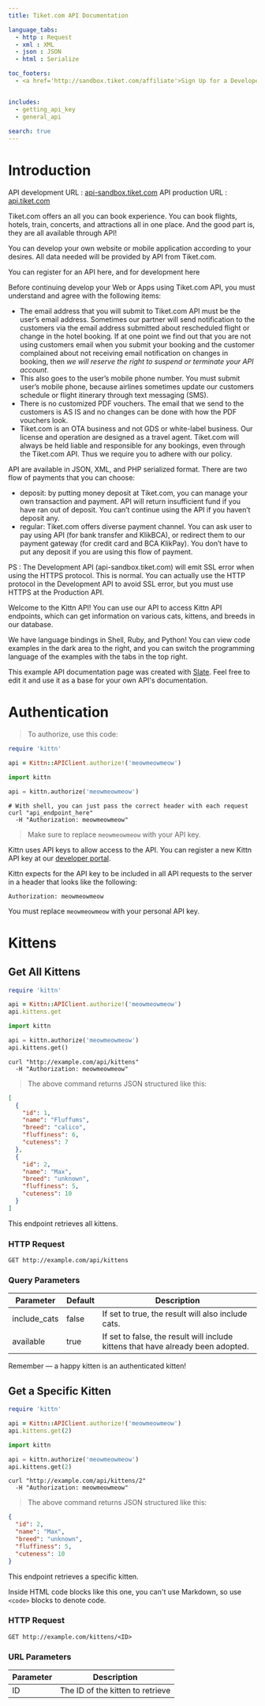 ```yaml
---
title: Tiket.com API Documentation

language_tabs:
  - http : Request
  - xml : XML
  - json : JSON
  - html : Serialize

toc_footers:
  - <a href='http://sandbox.tiket.com/affiliate'>Sign Up for a Developer Key</a>


includes:
  - getting_api_key
  - general_api
  
search: true
---
```


# Introduction

API development URL : [api-sandbox.tiket.com](http://api-sandbox.tiket.com)
API production URL : [api.tiket.com](https://api.tiket.com)

Tiket.com offers an all you can book experience. You can book flights, hotels, train, concerts, and attractions all in one place. And the good part is, they are all available through API!

You can develop your own website or mobile application according to your desires. All data needed will be provided by API from Tiket.com.

You can register for an API here,
and for development here

Before continuing develop your Web or Apps using Tiket.com API, you must understand and agree with the following items:

* The email address that you will submit to Tiket.com API must be the user’s email address. Sometimes our partner will send notification to the customers via the email address submitted about rescheduled flight or change in the hotel booking. If at one point we find out that you are not using customers email when you submit your booking and the customer complained about not receiving email notification on changes in booking, then _we will reserve the right to *suspend* or *terminate* your API account_.
* This also goes to the user’s mobile phone number. You must submit user’s mobile phone, because airlines sometimes update our customers schedule or flight itinerary through text messaging (SMS).
* There is no customized PDF vouchers. The email that we send to the customers is AS IS and no changes can be done with how the PDF vouchers look.
* Tiket.com is an OTA business and not GDS or white-label business. Our license and operation are designed as a travel agent. Tiket.com will always be held liable and responsible for any bookings, even through the Tiket.com API. Thus we require you to adhere with our policy.

API are available in JSON, XML, and PHP serialized format. There are two flow of payments that you can choose:

* deposit: by putting money deposit at Tiket.com, you can manage your own transaction and payment. API will return insufficient fund if you have ran out of deposit. You can’t continue using the API if you haven’t deposit any.
* regular: Tiket.com offers diverse payment channel. You can ask user to pay using API (for bank transfer and KlikBCA), or redirect them to our payment gateway (for credit card and BCA KlikPay). You don’t have to put any deposit if you are using this flow of payment.

PS : The Development API (api-sandbox.tiket.com) will emit  SSL error when using the HTTPS protocol. This is normal. You can actually use the HTTP protocol in the Development API to avoid SSL error, but you must use HTTPS at the Production API.



















Welcome to the Kittn API! You can use our API to access Kittn API endpoints, which can get information on various cats, kittens, and breeds in our database.

We have language bindings in Shell, Ruby, and Python! You can view code examples in the dark area to the right, and you can switch the programming language of the examples with the tabs in the top right.

This example API documentation page was created with [Slate](https://github.com/tripit/slate). Feel free to edit it and use it as a base for your own API's documentation.

# Authentication

> To authorize, use this code:

```ruby
require 'kittn'

api = Kittn::APIClient.authorize!('meowmeowmeow')
```

```python
import kittn

api = kittn.authorize('meowmeowmeow')
```

```shell
# With shell, you can just pass the correct header with each request
curl "api_endpoint_here"
  -H "Authorization: meowmeowmeow"
```

> Make sure to replace `meowmeowmeow` with your API key.

Kittn uses API keys to allow access to the API. You can register a new Kittn API key at our [developer portal](http://example.com/developers).

Kittn expects for the API key to be included in all API requests to the server in a header that looks like the following:

`Authorization: meowmeowmeow`

<aside class="notice">
You must replace <code>meowmeowmeow</code> with your personal API key.
</aside>

# Kittens

## Get All Kittens

```ruby
require 'kittn'

api = Kittn::APIClient.authorize!('meowmeowmeow')
api.kittens.get
```

```python
import kittn

api = kittn.authorize('meowmeowmeow')
api.kittens.get()
```

```shell
curl "http://example.com/api/kittens"
  -H "Authorization: meowmeowmeow"
```

> The above command returns JSON structured like this:

```json
[
  {
    "id": 1,
    "name": "Fluffums",
    "breed": "calico",
    "fluffiness": 6,
    "cuteness": 7
  },
  {
    "id": 2,
    "name": "Max",
    "breed": "unknown",
    "fluffiness": 5,
    "cuteness": 10
  }
]
```

This endpoint retrieves all kittens.

### HTTP Request

`GET http://example.com/api/kittens`

### Query Parameters

Parameter | Default | Description
--------- | ------- | -----------
include_cats | false | If set to true, the result will also include cats.
available | true | If set to false, the result will include kittens that have already been adopted.

<aside class="success">
Remember — a happy kitten is an authenticated kitten!
</aside>

## Get a Specific Kitten

```ruby
require 'kittn'

api = Kittn::APIClient.authorize!('meowmeowmeow')
api.kittens.get(2)
```

```python
import kittn

api = kittn.authorize('meowmeowmeow')
api.kittens.get(2)
```

```shell
curl "http://example.com/api/kittens/2"
  -H "Authorization: meowmeowmeow"
```

> The above command returns JSON structured like this:

```json
{
  "id": 2,
  "name": "Max",
  "breed": "unknown",
  "fluffiness": 5,
  "cuteness": 10
}
```

This endpoint retrieves a specific kitten.

<aside class="warning">Inside HTML code blocks like this one, you can't use Markdown, so use <code>&lt;code&gt;</code> blocks to denote code.</aside>

### HTTP Request

`GET http://example.com/kittens/<ID>`

### URL Parameters

Parameter | Description
--------- | -----------
ID | The ID of the kitten to retrieve

